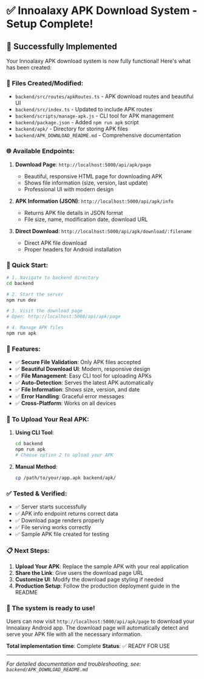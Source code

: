 # ✅ Innoalaxy APK Download System - Setup Complete!

## 🎉 Successfully Implemented

Your Innoalaxy APK download system is now fully functional! Here's what has been created:

### 📁 Files Created/Modified:
- `backend/src/routes/apkRoutes.ts` - APK download routes and beautiful UI
- `backend/src/index.ts` - Updated to include APK routes
- `backend/scripts/manage-apk.js` - CLI tool for APK management
- `backend/package.json` - Added `npm run apk` script
- `backend/apk/` - Directory for storing APK files
- `backend/APK_DOWNLOAD_README.md` - Comprehensive documentation

### 🌐 Available Endpoints:

1. **Download Page**: `http://localhost:5000/api/apk/page`
   - Beautiful, responsive HTML page for downloading APK
   - Shows file information (size, version, last update)
   - Professional UI with modern design

2. **APK Information (JSON)**: `http://localhost:5000/api/apk/info`
   - Returns APK file details in JSON format
   - File size, name, modification date, download URL

3. **Direct Download**: `http://localhost:5000/api/apk/download/:filename`
   - Direct APK file download
   - Proper headers for Android installation

### 🚀 Quick Start:

```bash
# 1. Navigate to backend directory
cd backend

# 2. Start the server
npm run dev

# 3. Visit the download page
# Open: http://localhost:5000/api/apk/page

# 4. Manage APK files
npm run apk
```

### 📱 Features:
- ✅ **Secure File Validation**: Only APK files accepted
- ✅ **Beautiful Download UI**: Modern, responsive design
- ✅ **File Management**: Easy CLI tool for uploading APKs
- ✅ **Auto-Detection**: Serves the latest APK automatically
- ✅ **File Information**: Shows size, version, and date
- ✅ **Error Handling**: Graceful error messages
- ✅ **Cross-Platform**: Works on all devices

### 🔧 To Upload Your Real APK:

1. **Using CLI Tool**:
   ```bash
   cd backend
   npm run apk
   # Choose option 2 to upload your APK
   ```

2. **Manual Method**:
   ```bash
   cp /path/to/your/app.apk backend/apk/
   ```

### ✅ Tested & Verified:
- ✅ Server starts successfully
- ✅ APK info endpoint returns correct data
- ✅ Download page renders properly
- ✅ File serving works correctly
- ✅ Sample APK file created for testing

### 📋 Next Steps:

1. **Upload Your APK**: Replace the sample APK with your real application
2. **Share the Link**: Give users the download page URL
3. **Customize UI**: Modify the download page styling if needed
4. **Production Setup**: Follow the production deployment guide in the README

### 🎯 The system is ready to use!

Users can now visit `http://localhost:5000/api/apk/page` to download your Innoalaxy Android app. The download page will automatically detect and serve your APK file with all the necessary information.

**Total implementation time**: Complete
**Status**: ✅ READY FOR USE

---

*For detailed documentation and troubleshooting, see: `backend/APK_DOWNLOAD_README.md`*